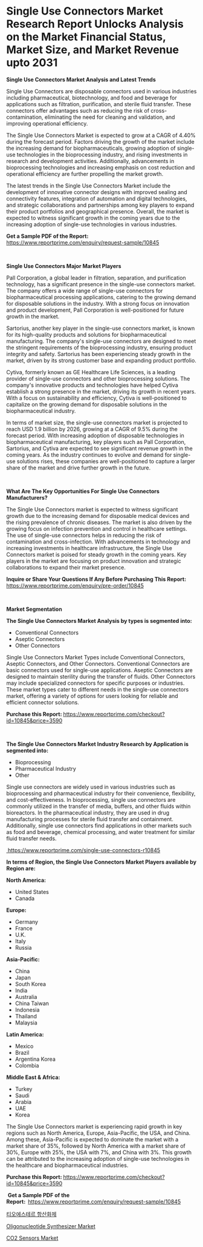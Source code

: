 <p><h1>Single Use Connectors Market Research Report Unlocks Analysis on the Market Financial Status, Market Size, and Market Revenue upto 2031</h1></p><p><strong>Single Use Connectors Market Analysis and Latest Trends</strong></p>
<p><p>Single Use Connectors are disposable connectors used in various industries including pharmaceutical, biotechnology, and food and beverage for applications such as filtration, purification, and sterile fluid transfer. These connectors offer advantages such as reducing the risk of cross-contamination, eliminating the need for cleaning and validation, and improving operational efficiency.</p><p>The Single Use Connectors Market is expected to grow at a CAGR of 4.40% during the forecast period. Factors driving the growth of the market include the increasing demand for biopharmaceuticals, growing adoption of single-use technologies in the bioprocessing industry, and rising investments in research and development activities. Additionally, advancements in bioprocessing technologies and increasing emphasis on cost reduction and operational efficiency are further propelling the market growth.</p><p>The latest trends in the Single Use Connectors Market include the development of innovative connector designs with improved sealing and connectivity features, integration of automation and digital technologies, and strategic collaborations and partnerships among key players to expand their product portfolios and geographical presence. Overall, the market is expected to witness significant growth in the coming years due to the increasing adoption of single-use technologies in various industries.</p></p>
<p><strong>Get a Sample PDF of the Report:&nbsp;</strong> <a href="https://www.reportprime.com/enquiry/request-sample/10845">https://www.reportprime.com/enquiry/request-sample/10845</a></p>
<p>&nbsp;</p>
<p><strong>Single Use Connectors Major Market Players</strong></p>
<p><p>Pall Corporation, a global leader in filtration, separation, and purification technology, has a significant presence in the single-use connectors market. The company offers a wide range of single-use connectors for biopharmaceutical processing applications, catering to the growing demand for disposable solutions in the industry. With a strong focus on innovation and product development, Pall Corporation is well-positioned for future growth in the market.</p><p>Sartorius, another key player in the single-use connectors market, is known for its high-quality products and solutions for biopharmaceutical manufacturing. The company's single-use connectors are designed to meet the stringent requirements of the bioprocessing industry, ensuring product integrity and safety. Sartorius has been experiencing steady growth in the market, driven by its strong customer base and expanding product portfolio.</p><p>Cytiva, formerly known as GE Healthcare Life Sciences, is a leading provider of single-use connectors and other bioprocessing solutions. The company's innovative products and technologies have helped Cytiva establish a strong presence in the market, driving its growth in recent years. With a focus on sustainability and efficiency, Cytiva is well-positioned to capitalize on the growing demand for disposable solutions in the biopharmaceutical industry.</p><p>In terms of market size, the single-use connectors market is projected to reach USD 1.9 billion by 2026, growing at a CAGR of 9.5% during the forecast period. With increasing adoption of disposable technologies in biopharmaceutical manufacturing, key players such as Pall Corporation, Sartorius, and Cytiva are expected to see significant revenue growth in the coming years. As the industry continues to evolve and demand for single-use solutions rises, these companies are well-positioned to capture a larger share of the market and drive further growth in the future.</p></p>
<p>&nbsp;</p>
<p><strong>What Are The Key Opportunities For Single Use Connectors Manufacturers?</strong></p>
<p><p>The Single Use Connectors market is expected to witness significant growth due to the increasing demand for disposable medical devices and the rising prevalence of chronic diseases. The market is also driven by the growing focus on infection prevention and control in healthcare settings. The use of single-use connectors helps in reducing the risk of contamination and cross-infection. With advancements in technology and increasing investments in healthcare infrastructure, the Single Use Connectors market is poised for steady growth in the coming years. Key players in the market are focusing on product innovation and strategic collaborations to expand their market presence.</p></p>
<p><strong>Inquire or Share Your Questions If Any Before Purchasing This Report:</strong> <a href="https://www.reportprime.com/enquiry/pre-order/10845">https://www.reportprime.com/enquiry/pre-order/10845</a></p>
<p>&nbsp;</p>
<p><strong>Market Segmentation</strong></p>
<p><strong>The Single Use Connectors Market Analysis by types is segmented into:</strong></p>
<p><ul><li>Conventional Connectors</li><li>Aseptic Connectors</li><li>Other Connectors</li></ul></p>
<p><p>Single Use Connectors Market Types include Conventional Connectors, Aseptic Connectors, and Other Connectors. Conventional Connectors are basic connectors used for single-use applications. Aseptic Connectors are designed to maintain sterility during the transfer of fluids. Other Connectors may include specialized connectors for specific purposes or industries. These market types cater to different needs in the single-use connectors market, offering a variety of options for users looking for reliable and efficient connector solutions.</p></p>
<p><strong>Purchase this Report:&nbsp;</strong><a href="https://www.reportprime.com/checkout?id=10845&price=3590">https://www.reportprime.com/checkout?id=10845&price=3590</a></p>
<p>&nbsp;</p>
<p><strong>The Single Use Connectors Market Industry Research by Application is segmented into:</strong></p>
<p><ul><li>Bioprocessing</li><li>Pharmaceutical Industry</li><li>Other</li></ul></p>
<p><p>Single use connectors are widely used in various industries such as bioprocessing and pharmaceutical industry for their convenience, flexibility, and cost-effectiveness. In bioprocessing, single use connectors are commonly utilized in the transfer of media, buffers, and other fluids within bioreactors. In the pharmaceutical industry, they are used in drug manufacturing processes for sterile fluid transfer and containment. Additionally, single use connectors find applications in other markets such as food and beverage, chemical processing, and water treatment for similar fluid transfer needs.</p></p>
<p><a href="https://www.reportprime.com/single-use-connectors-r10845">&nbsp;https://www.reportprime.com/single-use-connectors-r10845</a></p>
<p><strong>In terms of Region, the Single Use Connectors Market Players available by Region are:</strong></p>
<p>
    <p> <strong> North America: </strong>
        <ul>
            <li>United States</li>
            <li>Canada</li>
        </ul>
        </p> 
    <p> <strong> Europe: </strong>
        <ul>
            <li>Germany</li>
            <li>France</li>
            <li>U.K.</li>
            <li>Italy</li>
            <li>Russia</li>
        </ul>
        </p> 
    <p> <strong> Asia-Pacific: </strong>
        <ul>
            <li>China</li>
            <li>Japan</li>
            <li>South Korea</li>
            <li>India</li>
            <li>Australia</li>
            <li>China Taiwan</li>
            <li>Indonesia</li>
            <li>Thailand</li>
            <li>Malaysia</li>
        </ul>
        </p> 
    <p> <strong> Latin America: </strong>
        <ul>
            <li>Mexico</li>
            <li>Brazil</li>
            <li>Argentina Korea</li>
            <li>Colombia</li>
        </ul>
        </p> 
    <p> <strong> Middle East & Africa: </strong>
        <ul>
            <li>Turkey</li>
            <li>Saudi</li>
            <li>Arabia</li>
            <li>UAE</li>
            <li>Korea</li>
        </ul>
    </p>
    </p>
<p><p>The Single Use Connectors market is experiencing rapid growth in key regions such as North America, Europe, Asia-Pacific, the USA, and China. Among these, Asia-Pacific is expected to dominate the market with a market share of 35%, followed by North America with a market share of 30%, Europe with 25%, the USA with 7%, and China with 3%. This growth can be attributed to the increasing adoption of single-use technologies in the healthcare and biopharmaceutical industries.</p></p>
<p><strong>Purchase this Report: </strong><a href="https://www.reportprime.com/checkout?id=10845&price=3590">https://www.reportprime.com/checkout?id=10845&price=3590</a></p>
<p>&nbsp;<strong>Get a Sample PDF of the Report:&nbsp;&nbsp;</strong><a href="https://www.reportprime.com/enquiry/request-sample/10845">https://www.reportprime.com/enquiry/request-sample/10845</a></p>
<p><strong></strong></p>
<p><p><a href="https://github.com/darrellockm3ytan895656/Market-Research-Report-List-1/blob/main/811413522149.md">티오에스테르 항산화제</a></p><p><a href="https://github.com/Sinjinluong3e0awx2m195k76/Market-Research-Report-List-2/blob/main/oligonucleotide-synthesizer-market.md">Oligonucleotide Synthesizer Market</a></p><p><a href="https://eight-handstand-8fb.notion.site/CO2-Sensors-Market-Trends-and-Market-Analysis-forecasted-for-period-2024-2031-d8e8d4aa5e394c3185dc5f1ee0528f9f">CO2 Sensors Market</a></p></p>